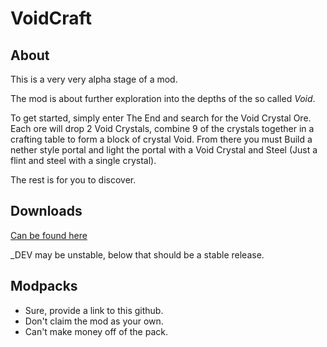 # VoidCraft

## About
This is a very very alpha stage of a mod.

The mod is about further exploration into the depths of the so called *Void*.

To get started, simply enter The End and search for the Void Crystal Ore. Each ore will drop 2 Void Crystals, combine 9 of the crystals together in a crafting table to form a block of crystal Void. From there you must Build a nether style portal and light the portal with a Void Crystal and Steel (Just a flint and steel with a single crystal).

The rest is for you to discover.

## Downloads
[Can be found here](https://github.com/Tamaized/VoidCraft/tree/master/build)

_DEV may be unstable, below that should be a stable release.

## Modpacks
* Sure, provide a link to this github.
* Don't claim the mod as your own.
* Can't make money off of the pack.
